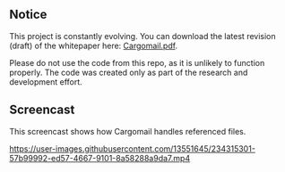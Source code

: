 ## Notice

This project is constantly evolving. You can download the latest revision (draft) of the whitepaper here: [Cargomail.pdf](https://github.com/cargomail-org/cargomail/raw/main/whitepaper/Cargomail.pdf).

Please do not use the code from this repo, as it is unlikely to function properly. The code was created only as part of the research and development effort.

## Screencast

This screencast shows how Cargomail handles referenced files.


https://user-images.githubusercontent.com/13551645/234315301-57b99992-ed57-4667-9101-8a58288a9da7.mp4

